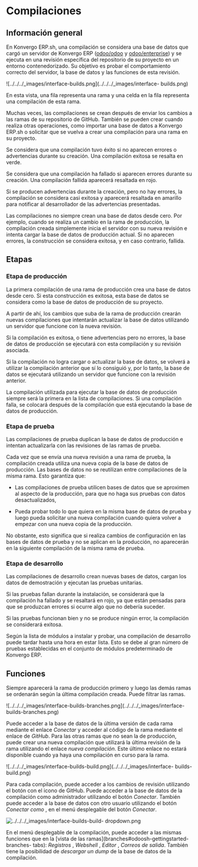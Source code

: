 # Compilaciones

## Información general

En Konvergo ERP.sh, una compilación se considera una base de datos que cargó un
servidor de Konvergo ERP ([odoo/odoo](https://github.com/odoo/odoo) y
[odoo/enterprise](https://github.com/odoo/enterprise)) y se ejecuta en una
revisión específica del repositorio de su proyecto en un entorno
contenedorizado. Su objetivo es probar el comportamiento correcto del
servidor, la base de datos y las funciones de esta revisión.

![../../../_images/interface-builds.png](../../../_images/interface-
builds.png)

En esta vista, una fila representa una rama y una celda en la fila representa
una compilación de esta rama.

Muchas veces, las compilaciones se crean después de enviar los cambios a las
ramas de su repositorio de GitHub. También se pueden crear cuando realiza
otras operaciones, como importar una base de datos a Konvergo ERP.sh o solicitar que
se vuelva a crear una compilación para una rama en su proyecto.

Se considera que una compilación tuvo éxito si no aparecen errores o
advertencias durante su creación. Una compilación exitosa se resalta en verde.

Se considera que una compilación ha fallado si aparecen errores durante su
creación. Una compilación fallida aparecerá resaltada en rojo.

Si se producen advertencias durante la creación, pero no hay errores, la
compilación se considera casi exitosa y aparecerá resaltada en amarillo para
notificar al desarrollador de las advertencias presentadas.

Las compilaciones no siempre crean una base de datos desde cero. Por ejemplo,
cuando se realiza un cambio en la rama de producción, la compilación creada
simplemente inicia el servidor con su nueva revisión e intenta cargar la base
de datos de producción actual. Si no aparecen errores, la construcción se
considera exitosa, y en caso contrario, fallida.

## Etapas

### Etapa de producción

La primera compilación de una rama de producción crea una base de datos desde
cero. Si esta construcción es exitosa, esta base de datos se considera como la
base de datos de producción de su proyecto.

A partir de ahí, los cambios que suba de la rama de producción crearán nuevas
compilaciones que intentarán actualizar la base de datos utilizando un
servidor que funcione con la nueva revisión.

Si la compilación es exitosa, o tiene advertencias pero no errores, la base de
datos de producción se ejecutará con esta compilación y su revisión asociada.

Si la compilación no logra cargar o actualizar la base de datos, se volverá a
utilizar la compilación anterior que sí lo consiguió y, por lo tanto, la base
de datos se ejecutará utilizando un servidor que funcione con la revisión
anterior.

La compilación utilizada para ejecutar la base de datos de producción siempre
será la primera en la lista de compilaciones. Si una compilación falla, se
colocará después de la compilación que está ejecutando la base de datos de
producción.

### Etapa de prueba

Las compilaciones de prueba duplican la base de datos de producción e intentan
actualizarla con las revisiones de las ramas de prueba.

Cada vez que se envía una nueva revisión a una rama de prueba, la compilación
creada utiliza una nueva copia de la base de datos de producción. Las bases de
datos no se reutilizan entre compilaciones de la misma rama. Esto garantiza
que:

  * Las compilaciones de prueba utilicen bases de datos que se aproximen al aspecto de la producción, para que no haga sus pruebas con datos desactualizados,

  * Pueda probar todo lo que quiera en la misma base de datos de prueba y luego pueda solicitar una nueva compilación cuando quiera volver a empezar con una nueva copia de la producción.

No obstante, esto significa que si realiza cambios de configuración en las
bases de datos de prueba y no se aplican en la producción, no aparecerán en la
siguiente compilación de la misma rama de prueba.

### Etapa de desarrollo

Las compilaciones de desarrollo crean nuevas bases de datos, cargan los datos
de demostración y ejecutan las pruebas unitarias.

Si las pruebas fallan durante la instalación, se considerará que la
compilación ha fallado y se resaltará en rojo, ya que están pensadas para que
se produzcan errores si ocurre algo que no debería suceder.

Si las pruebas funcionan bien y no se produce ningún error, la compilación se
considerará exitosa.

Según la lista de módulos a instalar y probar, una compilación de desarrollo
puede tardar hasta una hora en estar lista. Esto se debe al gran número de
pruebas establecidas en el conjunto de módulos predeterminado de Konvergo ERP.

## Funciones

Siempre aparecerá la rama de producción primero y luego las demás ramas se
ordenarán según la última compilación creada. Puede filtrar las ramas.

![../../../_images/interface-builds-branches.png](../../../_images/interface-
builds-branches.png)

Puede acceder a la base de datos de la última versión de cada rama mediante el
enlace _Conectar_ y acceder al código de la rama mediante el enlace de
_GitHub_. Para las otras ramas que no sean la de producción, puede crear una
nueva compilación que utilizará la última revisión de la rama utilizando el
enlace _nueva compilación_. Este último enlace no estará disponible cuando ya
haya una compilación en curso para la rama.

![../../../_images/interface-builds-build.png](../../../_images/interface-
builds-build.png)

Para cada compilación, puede acceder a los cambios de revisión utilizando el
botón con el icono de GitHub. Puede acceder a la base de datos de la
compilación como administrador utilizando el botón _Conectar_. También puede
acceder a la base de datos con otro usuario utilizando el botón _Conectar
como_ , en el menú desplegable del botón _Conectar_.

![../../../_images/interface-builds-build-
dropdown.png](../../../_images/interface-builds-build-dropdown.png)

En el menú desplegable de la compilación, puede acceder a las mismas funciones
que en la [vista de las ramas](branches#odoosh-gettingstarted-branches-
tabs): _Registros_ , _Webshell_ , _Editor_ , _Correos de salida_. También
tiene la posibilidad de _descargar un dump_ de la base de datos de la
compilación.

